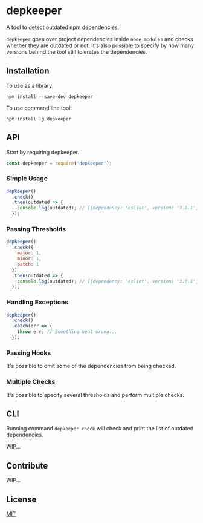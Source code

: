 # depkeeper
A tool to detect outdated npm dependencies.

`depkeeper` goes over project dependencies inside `node_modules` and checks whether they are outdated or not. It's also possible to specify by how many versions behind the tool still tolerates the dependencies.

## Installation
To use as a library:
```
npm install --save-dev depkeeper
```
To use command line tool:
```
npm install -g depkeeper
```

## API
Start by requiring depkeeper.
```js
const depkeeper = require('depkeeper');
```

### Simple Usage
```js
depkeeper()
  .check()
  .then(outdated => {
    console.log(outdated); // [{dependency: 'eslint', version: '3.0.1', latest: 4.7.0'}]
  });
```

### Passing Thresholds
```js
depkeeper()
  .check({
    major: 1,
    minor: 1,
    patch: 1
  })
  .then(outdated => {
    console.log(outdated); // [{dependency: 'eslint', version: '3.0.1', minimal: '4.0.0' latest: 4.7.0'}]
  });
```

### Handling Exceptions
```js
depkeeper()
  .check()
  .catch(err => {
    throw err; // Something went wrong...
  });
```

### Passing Hooks
It's possible to omit some of the dependencies from being checked.

### Multiple Checks
It's possible to specify several thresholds and perform multiple checks.

## CLI
Running command `depkeeper check` will check and print the list of outdated dependencies.

WIP...

## Contribute
WIP...

## License
[MIT](LICENSE)

